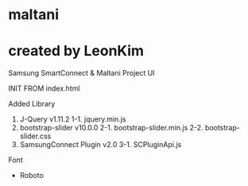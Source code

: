# maltani
# created by LeonKim
Samsung SmartConnect &amp; Maltani Project UI

INIT FROM index.html

Added Library
1. J-Query v1.11.2
 1-1. jquery.min.js 
2. bootstrap-slider v10.0.0
 2-1. bootstrap-slider.min.js
 2-2. bootstrap-slider.css
3. SamsungConnect Plugin v2.0
 3-1. SCPluginApi.js

Font
- Roboto
